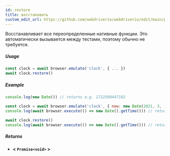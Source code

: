 ```yaml
---
id: restore
title: восстановить
custom_edit_url: https://github.com/webdriverio/webdriverio/edit/main/packages/webdriverio/src/commands/clock/restore.ts
---
```


Восстанавливает все переопределенные нативные функции. Это автоматически вызывается между тестами, поэтому обычно не требуется.

##### Usage

```js
const clock = await browser.emulate('clock', { ... })
await clock.restore()
```

##### Example

```js title="restore.js"
console.log(new Date()) // returns e.g. 1722560447102

const clock = await browser.emulate('clock', { now: new Date(2021, 3, 14) })
console.log(await browser.execute(() => new Date().getTime())) // returns 1618383600000

await clock.restore()
console.log(await browser.execute(() => new Date().getTime())) // returns 1722560447102
```

##### Returns

- **&lt; `Promise<void>` &gt;**
